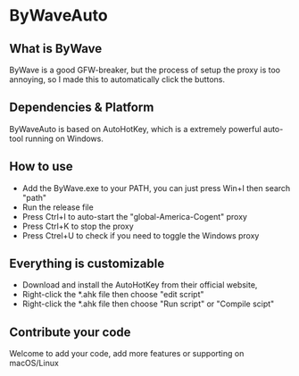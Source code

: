 # ByWaveAuto
## What is ByWave
ByWave is a good GFW-breaker, 
but the process of setup the proxy is too annoying, 
so I made this to automatically click the buttons. 
## Dependencies & Platform
ByWaveAuto is based on AutoHotKey, which is a extremely powerful auto-tool running on Windows. 
## How to use
- Add the ByWave.exe to your PATH, you can just press Win+I then search "path"
- Run the release file
- Press Ctrl+I to auto-start the "global-America-Cogent" proxy
- Press Ctrl+K to stop the proxy
- Press Ctrel+U to check if you need to toggle the Windows proxy
## Everything is customizable
- Download and install the AutoHotKey from their official website, 
- Right-click the *.ahk file then choose "edit script"
- Right-click the *.ahk file then choose "Run script" or "Compile scipt"
## Contribute your code
Welcome to add your code, add more features or supporting on macOS/Linux
